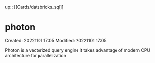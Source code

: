 up:: [[Cards/databricks_sql]]

# photon
Created: 20221101 17:05
Modified: 20221101 17:05

Photon is a vectorized query engine
It takes advantage of modern CPU architecture for parallelization

